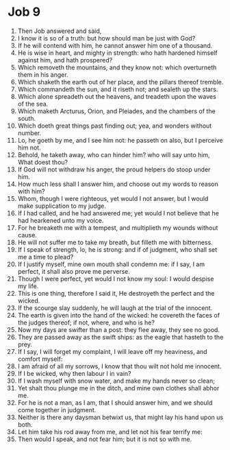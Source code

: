 ﻿# Job 9
1. Then Job answered and said, 
2. I know it is so of a truth: but how should man be just with God? 
3. If he will contend with him, he cannot answer him one of a thousand. 
4. He is wise in heart, and mighty in strength: who hath hardened himself against him, and hath prospered? 
5. Which removeth the mountains, and they know not: which overturneth them in his anger. 
6. Which shaketh the earth out of her place, and the pillars thereof tremble. 
7. Which commandeth the sun, and it riseth not; and sealeth up the stars. 
8. Which alone spreadeth out the heavens, and treadeth upon the waves of the sea. 
9. Which maketh Arcturus, Orion, and Pleiades, and the chambers of the south. 
10. Which doeth great things past finding out; yea, and wonders without number. 
11. Lo, he goeth by me, and I see him not: he passeth on also, but I perceive him not. 
12. Behold, he taketh away, who can hinder him? who will say unto him, What doest thou? 
13. If God will not withdraw his anger, the proud helpers do stoop under him. 
14. How much less shall I answer him, and choose out my words to reason with him? 
15. Whom, though I were righteous, yet would I not answer, but I would make supplication to my judge. 
16. If I had called, and he had answered me; yet would I not believe that he had hearkened unto my voice. 
17. For he breaketh me with a tempest, and multiplieth my wounds without cause. 
18. He will not suffer me to take my breath, but filleth me with bitterness. 
19. If I speak of strength, lo, he is strong: and if of judgment, who shall set me a time to plead? 
20. If I justify myself, mine own mouth shall condemn me: if I say, I am perfect, it shall also prove me perverse. 
21. Though I were perfect, yet would I not know my soul: I would despise my life. 
22. This is one thing, therefore I said it, He destroyeth the perfect and the wicked. 
23. If the scourge slay suddenly, he will laugh at the trial of the innocent. 
24. The earth is given into the hand of the wicked: he covereth the faces of the judges thereof; if not, where, and who is he? 
25. Now my days are swifter than a post: they flee away, they see no good. 
26. They are passed away as the swift ships: as the eagle that hasteth to the prey. 
27. If I say, I will forget my complaint, I will leave off my heaviness, and comfort myself: 
28. I am afraid of all my sorrows, I know that thou wilt not hold me innocent. 
29. If I be wicked, why then labour I in vain? 
30. If I wash myself with snow water, and make my hands never so clean; 
31. Yet shalt thou plunge me in the ditch, and mine own clothes shall abhor me. 
32. For he is not a man, as I am, that I should answer him, and we should come together in judgment. 
33. Neither is there any daysman betwixt us, that might lay his hand upon us both. 
34. Let him take his rod away from me, and let not his fear terrify me: 
35. Then would I speak, and not fear him; but it is not so with me. 
